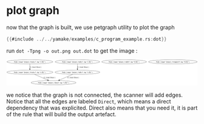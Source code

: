 # plot graph

now that the graph is built, we use petgraph utility to plot the graph

```rust
{{#include ../../yamake/examples/c_program_example.rs:dot}}
```

run `dot -Tpng -o out.png out.dot` to get the image :

![graph plot](./before-scan.png)

we notice that the graph is not connected, the scanner will add edges. Notice that all the edges are labeled `Direct`, which means a direct
dependency that was explicited. Direct also means that you need it, it is part of the rule that will build the output artefact.
